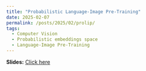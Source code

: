```yaml
---
title: "Probabilistic Language-Image Pre-Training"
date: 2025-02-07
permalink: /posts/2025/02/prolip/
tags:
  - Computer Vision
  - Probabilistic embeddings space
  - Language-Image Pre-Training
---
```


**Slides:** [Click here](https://github.com/FelixDou/FelixDou.github.io/raw/ecf3847c55ff49dda763ec140fa1ed9260a535bb/files/ProLIP_journal_club.pptx)
